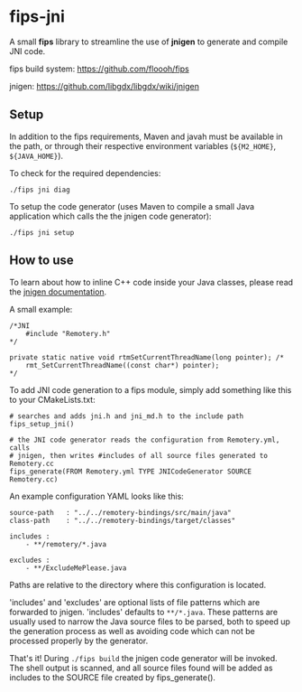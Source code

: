 # fips-jni

A small **fips** library to streamline the use of **jnigen** to generate and compile JNI code.

fips build system: https://github.com/floooh/fips

jnigen: https://github.com/libgdx/libgdx/wiki/jnigen

## Setup

In addition to the fips requirements, Maven and javah must be available in the path, or through their respective environment variables (```${M2_HOME}```, ```${JAVA_HOME}```).

To check for the required dependencies:

```
./fips jni diag
```

To setup the code generator (uses Maven to compile a small Java application which calls the the jnigen code generator):

```
./fips jni setup
```

## How to use

To learn about how to inline C++ code inside your Java classes, please read the [jnigen documentation](https://github.com/libgdx/libgdx/wiki/jnigen).

A small example:

```
/*JNI
	#include "Remotery.h"
*/

private static native void rtmSetCurrentThreadName(long pointer); /*
	rmt_SetCurrentThreadName((const char*) pointer);
*/
```

To add JNI code generation to a fips module, simply add something like this to your CMakeLists.txt:

```
# searches and adds jni.h and jni_md.h to the include path
fips_setup_jni()

# the JNI code generator reads the configuration from Remotery.yml, calls
# jnigen, then writes #includes of all source files generated to Remotery.cc
fips_generate(FROM Remotery.yml TYPE JNICodeGenerator SOURCE Remotery.cc)
```

An example configuration YAML looks like this:

```
source-path   : "../../remotery-bindings/src/main/java"
class-path    : "../../remotery-bindings/target/classes"

includes :
    - **/remotery/*.java

excludes :
    - **/ExcludeMePlease.java
```

Paths are relative to the directory where this configuration is located.

'includes' and 'excludes' are optional lists of file patterns which are forwarded to jnigen. 'includes' defaults to ```**/*.java```. These patterns are usually used to narrow the Java source files to be parsed, both to speed up the generation process as well as avoiding code which can not be processed properly by the generator.

That's it! During ```./fips build``` the jnigen code generator will be invoked. The shell output is scanned, and all source files found will be added as includes to the SOURCE file created by fips_generate().